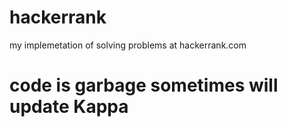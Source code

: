 # hackerrank
my implemetation of solving problems at hackerrank.com

# code is garbage sometimes will update Kappa

